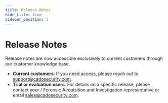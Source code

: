 ```yaml
---
title: Release Notes
hide_title: true
sidebar_position: 1
---
```


# Release Notes

Release notes are now accessible exclusively to current customers through our customer knowledge base.

- **Current customers**: If you need access, please reach out to support@cadosecurity.com.
- **Trial or evaluation users**: For details on a specific release, please contact your / Forensic Acquisition and Investigation representative or email sales@cadosecurity.com.
